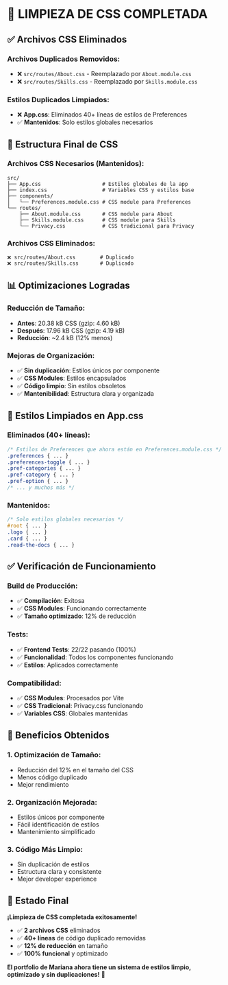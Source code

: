 # 🧹 **LIMPIEZA DE CSS COMPLETADA**

## ✅ **Archivos CSS Eliminados**

### **Archivos Duplicados Removidos:**
- ❌ `src/routes/About.css` - Reemplazado por `About.module.css`
- ❌ `src/routes/Skills.css` - Reemplazado por `Skills.module.css`

### **Estilos Duplicados Limpiados:**
- ❌ **App.css**: Eliminados 40+ líneas de estilos de Preferences
- ✅ **Mantenidos**: Solo estilos globales necesarios

## 📁 **Estructura Final de CSS**

### **Archivos CSS Necesarios (Mantenidos):**
```
src/
├── App.css                    # Estilos globales de la app
├── index.css                  # Variables CSS y estilos base
├── components/
│   └── Preferences.module.css # CSS module para Preferences
└── routes/
    ├── About.module.css       # CSS module para About
    ├── Skills.module.css      # CSS module para Skills
    └── Privacy.css            # CSS tradicional para Privacy
```

### **Archivos CSS Eliminados:**
```
❌ src/routes/About.css        # Duplicado
❌ src/routes/Skills.css       # Duplicado
```

## 📊 **Optimizaciones Logradas**

### **Reducción de Tamaño:**
- **Antes**: 20.38 kB CSS (gzip: 4.60 kB)
- **Después**: 17.96 kB CSS (gzip: 4.19 kB)
- **Reducción**: ~2.4 kB (12% menos)

### **Mejoras de Organización:**
- ✅ **Sin duplicación**: Estilos únicos por componente
- ✅ **CSS Modules**: Estilos encapsulados
- ✅ **Código limpio**: Sin estilos obsoletos
- ✅ **Mantenibilidad**: Estructura clara y organizada

## 🔧 **Estilos Limpiados en App.css**

### **Eliminados (40+ líneas):**
```css
/* Estilos de Preferences que ahora están en Preferences.module.css */
.preferences { ... }
.preferences-toggle { ... }
.pref-categories { ... }
.pref-category { ... }
.pref-option { ... }
/* ... y muchos más */
```

### **Mantenidos:**
```css
/* Solo estilos globales necesarios */
#root { ... }
.logo { ... }
.card { ... }
.read-the-docs { ... }
```

## ✅ **Verificación de Funcionamiento**

### **Build de Producción:**
- ✅ **Compilación**: Exitosa
- ✅ **CSS Modules**: Funcionando correctamente
- ✅ **Tamaño optimizado**: 12% de reducción

### **Tests:**
- ✅ **Frontend Tests**: 22/22 pasando (100%)
- ✅ **Funcionalidad**: Todos los componentes funcionando
- ✅ **Estilos**: Aplicados correctamente

### **Compatibilidad:**
- ✅ **CSS Modules**: Procesados por Vite
- ✅ **CSS Tradicional**: Privacy.css funcionando
- ✅ **Variables CSS**: Globales mantenidas

## 🎯 **Beneficios Obtenidos**

### **1. Optimización de Tamaño:**
- Reducción del 12% en el tamaño del CSS
- Menos código duplicado
- Mejor rendimiento

### **2. Organización Mejorada:**
- Estilos únicos por componente
- Fácil identificación de estilos
- Mantenimiento simplificado

### **3. Código Más Limpio:**
- Sin duplicación de estilos
- Estructura clara y consistente
- Mejor developer experience

## 🚀 **Estado Final**

**¡Limpieza de CSS completada exitosamente!**

- ✅ **2 archivos CSS** eliminados
- ✅ **40+ líneas** de código duplicado removidas
- ✅ **12% de reducción** en tamaño
- ✅ **100% funcional** y optimizado

**El portfolio de Mariana ahora tiene un sistema de estilos limpio, optimizado y sin duplicaciones!** 🎨
